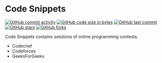 # Code Snippets
[![GitHub commit activity](https://img.shields.io/github/commit-activity/y/SKAUL05/cp-snippets.svg?logo=github&style=social)](https://github.com/SKAUL05/) [![GitHub code size in bytes](https://img.shields.io/github/languages/code-size/SKAUL05/cp-snippets.svg?logo=github&style=social)](https://github.com/SKAUL05/) [![GitHub last commit](https://img.shields.io/github/last-commit/SKAUL05/cp-snippets.svg?style=social&logo=git)](https://github.com/SKAUL05/) [![GitHub stars](https://img.shields.io/github/stars/SKAUL05/cp-snippets.svg?style=social)](https://github.com/SKAUL05/cp-snippets/stargazers) [![GitHub forks](https://img.shields.io/github/forks/SKAUL05/cp-snippets.svg?style=social&logo=git)](https://github.com/SKAUL05/cp-snippets/network)

Code Snippets contains solutions of online programming contests.
- Codechef
- Codeforces
- GeeksForGeeks
